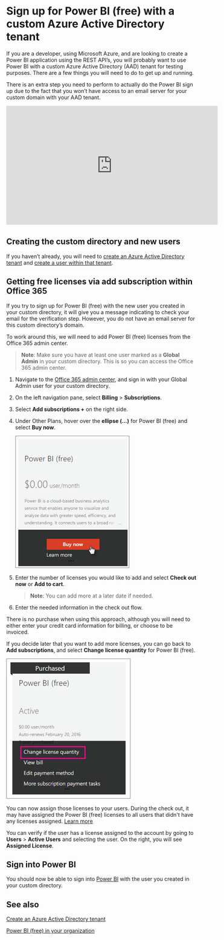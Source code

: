 <properties
pageTitle="Sign up with a custom Azure directory"
description="You may be a developer and looking to test your Power BI application that uses the REST API. Creating a custom directory in your Azure subscription can allow you to try an isolated environment. There are a few things you need to do to get Power BI to work with that custom directory."
services="powerbi"
documentationCenter=""
authors="guyinacube"
manager="mblythe"
backup=""
editor=""
tags=""
qualityFocus="no"
qualityDate=""/>

<tags
ms.service="powerbi"
ms.devlang="NA"
ms.topic="article"
ms.tgt_pltfrm="na"
ms.workload="powerbi"
ms.date="03/09/2016"
ms.author="asaxton"/>
# Sign up for Power BI (free) with a custom Azure Active Directory tenant

If you are a developer, using Microsoft Azure, and are looking to create a Power BI application using the REST API’s, you will probably want to use Power BI with a custom Azure Active Directory (AAD) tenant for testing purposes.  There are a few things you will need to do to get up and running.

There is an extra step you need to perform to actually do the Power BI sign up due to the fact that you won’t have access to an email server for your custom domain with your AAD tenant.

<iframe width="560" height="315" src="https://www.youtube.com/embed/97IfXEWZMfU" frameborder="0" allowfullscreen></iframe>

## Creating the custom directory and new users
If you haven’t already, you will need to [create an Azure Active Directory tenant](powerbi-developer-create-an-azure-active-directory-tenant.md#setup) and [create a user within that tenant](powerbi-developer-create-an-azure-active-directory-tenant.md#newuser).

## Getting free licenses via add subscription within Office 365

If you try to sign up for Power BI (free) with the new user you created in your custom directory, it will give you a message indicating to check your email for the verification step. However, you do not have an email server for this custom directory’s domain. 

To work around this, we will need to add Power BI (free) licenses from the Office 365 admin center.

> **Note**: Make sure you have at least one user marked as a **Global Admin** in your custom directory. This is so you can access the Office 365 admin center.

1.	Navigate to the [Office 365 admin center](https://portal.office.com/admin/default.aspx), and sign in with your Global Admin user for your custom directory.
2.	On the left navigation pane, select **Billing** > **Subscriptions**.
3.	Select **Add subscriptions +** on the right side.
4.	Under Other Plans, hover over the **ellipse (…)** for Power BI (free) and select **Buy now**.

    ![](media/powerbi-admin-powerbi-free-in-your-organization/buy-powerbi-free.png)

5.	Enter the number of licenses you would like to add and select **Check out now** or **Add to cart**.

    > **Note**: You can add more at a later date if needed.

6.	Enter the needed information in the check out flow.

There is no purchase when using this approach, although you will need to either enter your credit card information for billing, or choose to be invoiced.

If you decide later that you want to add more licenses, you can go back to **Add subscriptions**, and select **Change license quantity** for Power BI (free).

![](media/powerbi-admin-powerbi-free-in-your-organization/change-license-quantity.png)
 
You can now assign those licenses to your users. During the check out, it may have assigned the Power BI (free) licenses to all users that didn't have any licenses assigned. [Learn more](https://support.office.com/article/Assign-or-unassign-licenses-for-Office-365-for-business-997596b5-4173-4627-b915-36abac6786dc)

You can verify if the user has a license assigned to the account by going to **Users** > **Active Users** and selecting the user. On the right, you will see **Assigned License**.

## Sign into Power BI

You should now be able to sign into [Power BI](https://app.powerbi.com) with the user you created in your custom directory.

## See also

[Create an Azure Active Directory tenant](powerbi-developer-create-an-azure-active-directory-tenant.md)

[Power BI (free) in your organization](powerbi-admin-powerbi-free-in-your-organization.md)


